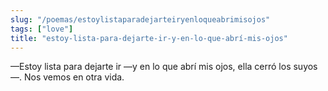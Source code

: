 ```yaml
---
slug: "/poemas/estoylistaparadejarteiryenloqueabrimisojos"
tags: ["love"]
title: "estoy-lista-para-dejarte-ir-y-en-lo-que-abrí-mis-ojos"
---
```

—Estoy lista para dejarte ir —y en lo que abrí mis ojos, ella cerró los suyos—. Nos vemos en otra vida.